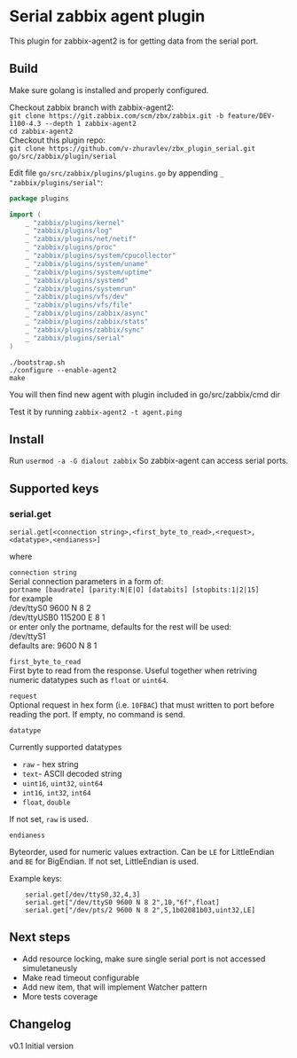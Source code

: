 # Serial zabbix agent plugin

This plugin for zabbix-agent2 is for getting data from the serial port.

## Build

Make sure golang is installed and properly configured.

Checkout zabbix branch with zabbix-agent2:  
`git clone https://git.zabbix.com/scm/zbx/zabbix.git -b feature/DEV-1100-4.3 --depth 1 zabbix-agent2`  
`cd zabbix-agent2`  
Checkout this plugin repo:  
`git clone https://github.com/v-zhuravlev/zbx_plugin_serial.git go/src/zabbix/plugin/serial`  

Edit file `go/src/zabbix/plugins/plugins.go` by appending `_ "zabbix/plugins/serial"`:

```go
package plugins

import (
	_ "zabbix/plugins/kernel"
	_ "zabbix/plugins/log"
	_ "zabbix/plugins/net/netif"
	_ "zabbix/plugins/proc"
	_ "zabbix/plugins/system/cpucollector"
	_ "zabbix/plugins/system/uname"
	_ "zabbix/plugins/system/uptime"
	_ "zabbix/plugins/systemd"
	_ "zabbix/plugins/systemrun"
	_ "zabbix/plugins/vfs/dev"
	_ "zabbix/plugins/vfs/file"
	_ "zabbix/plugins/zabbix/async"
	_ "zabbix/plugins/zabbix/stats"
	_ "zabbix/plugins/zabbix/sync"
	_ "zabbix/plugins/serial"
)
```

`./bootstrap.sh`  
`./configure --enable-agent2`  
`make`  

You will then find new agent with plugin included in go/src/zabbix/cmd dir

Test it by running
`zabbix-agent2 -t agent.ping`

## Install

Run 
`usermod -a -G dialout zabbix`
So zabbix-agent can access serial ports.

## Supported keys

### serial.get

`serial.get[<connection string>,<first_byte_to_read>,<request>,<datatype>,<endianess>]`

where

`connection string`  
Serial connection parameters in a form of:  
`portname [baudrate] [parity:N|E|O] [databits] [stopbits:1|2|15]`  
for example  
/dev/ttyS0 9600 N 8 2  
/dev/ttyUSB0 115200 E 8 1  
or enter only the portname, defaults for the rest will be used:  
/dev/ttyS1  
defaults are: 9600 N 8 1

`first_byte_to_read`  
First byte to read from the response. Useful together when retriving numeric datatypes such as `float` or `uint64`.

`request`  
Optional request in hex form (i.e. `10FBAC`) that must written to port before reading the port. If empty, no command is send.

`datatype`

Currently supported datatypes

- `raw` -  hex string
- `text`-  ASCII decoded string
- `uint16`, `uint32`, `uint64`
- `int16`, `int32`, `int64`
- `float`, `double`

If not set, `raw` is used.

`endianess`

Byteorder, used for numeric values extraction. Can be `LE` for LittleEndian and `BE` for BigEndian. If not set, LittleEndian is used.

Example keys:

```text
    serial.get[/dev/ttyS0,32,4,3]
    serial.get["/dev/ttyS0 9600 N 8 2",10,"6f",float]
    serial.get["/dev/pts/2 9600 N 8 2",5,1b02081b03,uint32,LE]
```

## Next steps

- Add resource locking, make sure single serial port is not accessed simuletaneusly
- Make read timeout configurable
- Add new item, that will implement Watcher pattern
- More tests coverage

## Changelog

v0.1
Initial version
